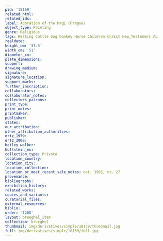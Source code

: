 ```yaml
---
pid: '18159'
related_html: 
related_ids: 
label: Adoration of the Magi (Prague)
object_type: Painting
genre: Religious
tags: Resting Cattle Dog Donkey Horse Children Christ New_Testament Virgin_Mary
realdate: 
height_cm: '33.5'
width_cm: '51'
diameter_cm: 
plate_dimensions: 
support: 
drawing_medium: 
signature: 
signature_location: 
support_marks: 
further_inscription: 
collaborators: 
collaborator_notes: 
collectors_patrons: 
print_type: 
print_notes: 
printmaker: 
publisher: 
states: 
our_attribution: 
other_attribution_authorities: 
ertz_1979: 
ertz_2008: 
bailey_walker: 
hollstein_no: 
collection_type: Private
location_country: 
location_city: 
location_collection: 
location_or_most_recent_sale_notes: cat. 1905, no. 27
provenance: 
bibliography: 
exhibition_history: 
related_works: 
copies_and_variants: 
curatorial_files: 
external_resources: 
biblio: 
order: '1208'
layout: brueghel_item
collection: brueghel
thumbnail: img/derivatives/simple/18159/thumbnail.jpg
full: img/derivatives/simple/18159/full.jpg
---
```

